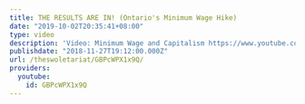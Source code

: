 ```yaml
---
title: THE RESULTS ARE IN! (Ontario's Minimum Wage Hike)
date: "2019-10-02T20:35:41+08:00"
type: video
description: 'Video: Minimum Wage and Capitalism https://www.youtube.com/watch?v=St2JaUhBqf4&t=1s'
publishdate: "2018-11-27T19:12:00.000Z"
url: /theswoletariat/GBPcWPX1x9Q/
providers:
  youtube:
    id: GBPcWPX1x9Q
---
```

